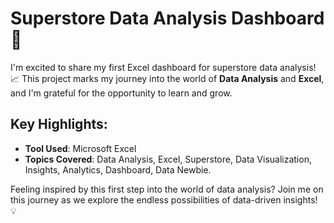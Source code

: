 # Superstore Data Analysis Dashboard 🚀

I'm excited to share my first Excel dashboard for superstore data analysis! 📈 This project marks my journey into the world of **Data Analysis** and **Excel**, and I'm grateful for the opportunity to learn and grow.

## Key Highlights:
- **Tool Used**: Microsoft Excel
- **Topics Covered**: Data Analysis, Excel, Superstore, Data Visualization, Insights, Analytics, Dashboard, Data Newbie.

Feeling inspired by this first step into the world of data analysis? Join me on this journey as we explore the endless possibilities of data-driven insights! 💡
